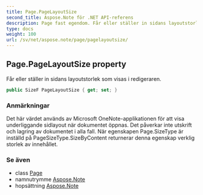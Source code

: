 ```yaml
---
title: Page.PageLayoutSize
second_title: Aspose.Note för .NET API-referens
description: Page fast egendom. Får eller ställer in sidans layoutstorlek som visas i redigeraren.
type: docs
weight: 100
url: /sv/net/aspose.note/page/pagelayoutsize/
---
```

## Page.PageLayoutSize property

Får eller ställer in sidans layoutstorlek som visas i redigeraren.

```csharp
public SizeF PageLayoutSize { get; set; }
```

### Anmärkningar

Det här värdet används av Microsoft OneNote-applikationen för att visa underliggande sidlayout när dokumentet öppnas. Det påverkar inte utskrift och lagring av dokumentet i alla fall. När egenskapen Page.SizeType är inställd på PageSizeType.SizeByContent returnerar denna egenskap verklig storlek av innehållet.

### Se även

* class [Page](../)
* namnutrymme [Aspose.Note](../../page/)
* hopsättning [Aspose.Note](../../../)


